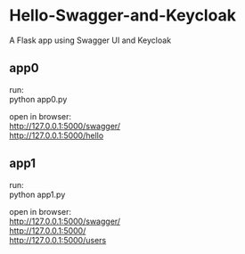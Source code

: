 # Hello-Swagger-and-Keycloak
A Flask app using Swagger UI and Keycloak

## app0 
run:  
python app0.py

open in browser:  
http://127.0.0.1:5000/swagger/  
http://127.0.0.1:5000/hello  

## app1
run:  
python app1.py

open in browser: <br />
http://127.0.0.1:5000/swagger/  
http://127.0.0.1:5000/  
http://127.0.0.1:5000/users

